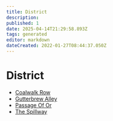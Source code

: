 ```yaml
---
title: District
description:
published: 1
date: 2025-04-14T21:29:58.893Z
tags: generated
editor: markdown
dateCreated: 2022-01-27T08:44:37.050Z
---
```


# District
- [Coalwalk Row](/geography/settlement/city/city-of-or/district/coalwalk-row.md)
- [Gutterbrew Alley](/geography/settlement/city/city-of-or/district/gutterbrew-alley.md)
- [Passage Of Or](/geography/settlement/city/city-of-or/district/passage-of-or.md)
- [The Spillway](/geography/settlement/city/city-of-or/district/the-spillway.md)
